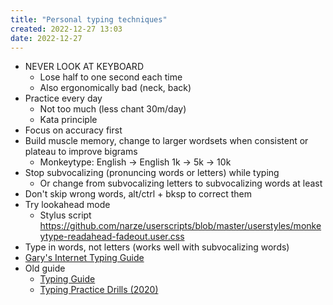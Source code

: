 ```yaml
---
title: "Personal typing techniques"
created: 2022-12-27 13:03
date: 2022-12-27
---
```


- NEVER LOOK AT KEYBOARD
  - Lose half to one second each time
  - Also ergonomically bad (neck, back)
- Practice every day
  - Not too much (less chant 30m/day)
  - Kata principle
- Focus on accuracy first
- Build muscle memory, change to larger wordsets when consistent or plateau to improve bigrams
  - Monkeytype: English -> English 1k -> 5k -> 10k
- Stop subvocalizing (pronuncing words or letters) while typing
  - Or change from subvocalizing letters to subvocalizing words at least
- Don't skip wrong words, alt/ctrl + bksp to correct them
- Try lookahead mode
  - Stylus script https://github.com/narze/userscripts/blob/master/userstyles/monkeytype-readahead-fadeout.user.css
- Type in words, not letters (works well with subvocalizing words)
- [Gary's Internet Typing Guide](1-Projects/tech-long-didnt-read/Gary's%20Internet%20Typing%20Guide.md)
- Old guide
  - [Typing Guide](2-Areas/Keyboard%20&%20Typing/Typing%20Guide.md)
  - [Typing Practice Drills (2020)](2-Areas/Keyboard%20&%20Typing/Typing%20Practice%20Drills%20(2020).md)